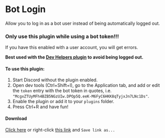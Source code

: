 # Bot Login
Allow you to log in as a bot user instead of being automatically logged out.

### Only use this plugin while using a bot token!!!
If you have this enabled with a user account, you will get errors.

**Best used with the [Dev Helpers plugin](/dev_helpers.md) to avoid being logged out.**

#### To use this plugin:
1. Start Discord without the plugin enabled.
2. Open dev tools (Ctrl+Shift+I), go to the Application tab, and add or edit the `token` entry with the bot token in quotes, i.e. `"McgxZTUyMFh4BZB5NGzUIw.DPOp5Q.eeK-M6FyC6HKK8qTyjxJn7LNc1Ds"`.
3. Enable the plugin or add it to your `plugins` folder.
4. Press Ctrl+R and have fun!

#### Download
<a href="https://github.com/joe27g/EnhancedDiscord-Plugins/raw/master/bot_login.js" target="_blank" download>Click here</a> or right-click [this link](https://github.com/joe27g/EnhancedDiscord-Plugins/raw/master/bot_login.js) and `Save link as...`
